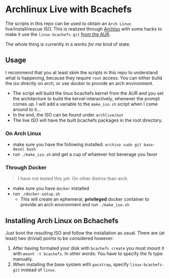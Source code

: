 # Archlinux Live with Bcachefs

The scripts in this repo can be used to obtain an `Arch Linux`
live/install/rescue ISO. This is realized through
[Archiso](https://wiki.archlinux.org/index.php/Archiso) with some
hacks to make it use the `linux-bcachefs-git` [from the
AUR](https://aur.archlinux.org/packages/linux-bcachefs-git/).

The whole thing is currently in a *works for me* kind of state.

## Usage
I recommend that you at least skim the scripts in this repo to understand what is happening, because they require `root` access. You can either build the iso directly on arch, or use docker to provide an arch environment.

* The script will build the linux bcachefs kernel from the AUR and you
     set the architecture to build the kernel interactively, whenever
     the prompt comes up. I will add a variable to the `make_iso.sh`
     script when I come around to it...
* In the end, the ISO can be found under `archlive/out`
* The live ISO will have the built bcachefs packages in the root directory.

### On Arch Linux
 * make sure you have the following installed: `archiso sudo git base-devel bash`
   <!-- * or set the `KERNEL_ARCH` variable in the `make_iso.sh` script -->
 * run `./make_iso.sh` and get a cup of whatever hot beverage you favor


### Through Docker
> I have not tested this yet. On other distros than arch.

 * make sure you have `docker` installed
 * run `./docker-setup.sh`
   * This will create an ephemeral, **privileged** docker container to
     provide an arch environment and run `./make_iso.sh`

## Installing Arch Linux on Bchachefs

Just boot the resulting ISO and follow the installation as usual.
There are (at least) two (trivial) points to be considered however:
  1. After having formated your disk with `bcachefs create` you must
     mount it with `mount -t bcachefs`. In other words: You have to
     specify the fs type manually.
  2. When installing the base system with `pacstrap`, specify
     `linux-bcachefs-git` instead of `linux`.
